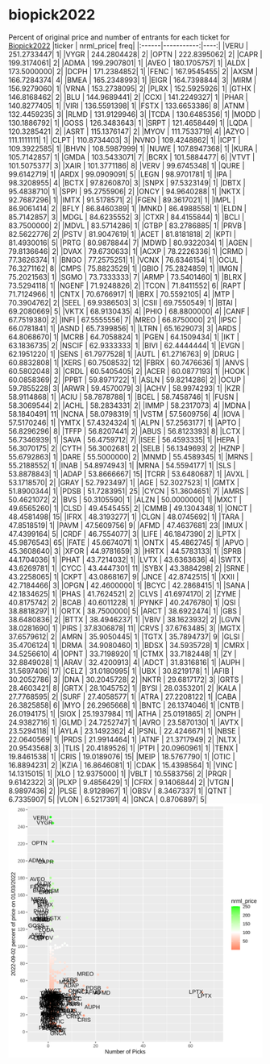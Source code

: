 # biopick2022
Percent of original price and number of entrants for each ticket for [Biopick2022](https://twitter.com/hashtag/Biopick2022)
|ticker |  nrml_price| freq|
|:------|-----------:|----:|
|VERU   | 251.2733447|    1|
|VYGR   | 244.2804428|    2|
|OPTN   | 222.8395062|    2|
|CAPR   | 199.3174061|    2|
|ADMA   | 199.2907801|    1|
|AVEO   | 180.1705757|    1|
|ALDX   | 173.5000000|    2|
|DCPH   | 171.2384852|    1|
|FENC   | 167.9545455|    2|
|AXSM   | 166.7284374|    4|
|BMEA   | 165.2348993|    1|
|EIGR   | 164.7398844|    3|
|MIRM   | 156.9279060|    1|
|VRNA   | 153.2738095|    2|
|PLRX   | 152.5925926|    1|
|GTHX   | 146.8168462|    2|
|BLU    | 144.9689441|    2|
|CCXI   | 141.2249327|    1|
|PHAR   | 140.8277405|    1|
|VIRI   | 136.5591398|    1|
|FSTX   | 133.6653386|    8|
|ATNM   | 132.4459235|    3|
|RLMD   | 131.9129946|    3|
|TCDA   | 130.6485356|    1|
|MODD   | 130.1886792|    1|
|GOSS   | 126.3483643|    1|
|SRPT   | 121.4658449|    1|
|LQDA   | 120.3285421|    2|
|ASRT   | 115.1376147|    2|
|MYOV   | 111.7533719|    4|
|AZYO   | 111.1111111|    1|
|CLPT   | 110.8734403|    3|
|NVNO   | 109.4248862|    1|
|ICPT   | 109.3922585|    1|
|BHVN   | 108.5987999|    1|
|NUWE   | 107.8947368|    1|
|KURA   | 105.7142857|    1|
|GMDA   | 103.5433071|    7|
|BCRX   | 101.5884477|    6|
|VTVT   | 101.5075377|    3|
|XAIR   | 101.3771186|    8|
|VERV   |  99.6745348|    1|
|QURE   |  99.6142719|    1|
|ARDX   |  99.0909091|    5|
|LEGN   |  98.9701781|    1|
|IPA    |  98.3208955|    4|
|BCTX   |  97.8260870|    3|
|SNPX   |  97.5323149|    1|
|DBTX   |  95.4838710|    1|
|SPPI   |  95.2755906|    2|
|ONCY   |  94.9640288|    1|
|NKTX   |  92.7687296|    1|
|IMTX   |  91.5178571|    2|
|FGEN   |  89.3617021|    1|
|IMPL   |  86.9061414|    2|
|BFLY   |  86.8460389|    1|
|MNKD   |  86.4988558|    1|
|ELDN   |  85.7142857|    3|
|MDGL   |  84.6235552|    3|
|CTXR   |  84.4155844|    1|
|BCLI   |  83.7500000|    2|
|MDVL   |  83.5714286|    1|
|GTBP   |  83.2786885|    1|
|PRVB   |  82.5622776|    2|
|PSTV   |  81.9047619|    1|
|ACET   |  81.8181818|    2|
|KPTI   |  81.4930016|    5|
|PRTG   |  80.9878844|    7|
|MDWD   |  80.9322034|    1|
|AGEN   |  79.8136646|    2|
|DVAX   |  79.6730633|    1|
|ACXP   |  78.2226336|    1|
|CRMD   |  77.3626374|    1|
|BNGO   |  77.2575251|    1|
|VCNX   |  76.6346154|    1|
|OCUL   |  76.3271162|    8|
|CMPS   |  75.8823529|    1|
|GBIO   |  75.2824859|    1|
|IMGN   |  75.2021563|    1|
|SGMO   |  73.7333333|    7|
|ARMP   |  73.5401460|    1|
|BLRX   |  73.5294118|    1|
|NGENF  |  71.9248826|    2|
|TCON   |  71.8411552|    6|
|RAPT   |  71.7124966|    1|
|CNTX   |  70.6766917|    1|
|IBRX   |  70.5592105|    4|
|MTP    |  70.3904762|    2|
|SEEL   |  69.9386503|    3|
|CSII   |  69.7550549|    1|
|BTAI   |  69.2080669|    5|
|VKTX   |  68.9130435|    4|
|PHIO   |  68.8800000|    4|
|CANF   |  67.7519380|    2|
|INFI   |  67.5555556|    7|
|MREO   |  66.8750000|   21|
|IPSC   |  66.0781841|    1|
|ASND   |  65.7399856|    1|
|LTRN   |  65.1629073|    3|
|ARDS   |  64.8068670|    1|
|MCRB   |  64.7058824|    1|
|PGEN   |  64.1509434|    1|
|IKT    |  63.1836735|    2|
|NSCIF  |  62.9333333|    1|
|BIVI   |  62.4444444|    1|
|EVGN   |  62.1951220|    1|
|SENS   |  61.7977528|    1|
|AUTL   |  61.2716763|    9|
|DRUG   |  60.8832808|    1|
|XERS   |  60.7508532|   12|
|FBRX   |  60.7476636|    1|
|ANVS   |  60.5802048|    3|
|CRDL   |  60.5405405|    2|
|ACER   |  60.0877193|    1|
|HOOK   |  60.0858369|    2|
|PPBT   |  59.8971722|    1|
|ASLN   |  59.8214286|    2|
|OCUP   |  59.7855228|    3|
|ARWR   |  59.4570079|    3|
|ACHV   |  58.9974293|    1|
|KZR    |  58.9114868|    1|
|ACIU   |  58.7878788|    1|
|BCEL   |  58.7458746|    1|
|FUSN   |  58.3069544|    2|
|ACHL   |  58.2834331|    2|
|IMMP   |  58.2317073|    4|
|MDNA   |  58.1840491|   11|
|NCNA   |  58.0798319|    1|
|VSTM   |  57.5609756|    4|
|IOVA   |  57.5170246|    1|
|YMTX   |  57.4324324|    1|
|ALPN   |  57.2563177|    1|
|APTO   |  56.8296296|    8|
|TFFP   |  56.8207441|    2|
|ABUS   |  56.8123393|    8|
|LCTX   |  56.7346939|    1|
|SAVA   |  56.4759712|    7|
|ISEE   |  56.4593335|    1|
|HEPA   |  56.3070175|    2|
|CYTH   |  56.3002681|    2|
|SELB   |  56.1349693|    2|
|HZNP   |  55.6792863|    1|
|DARE   |  55.5000000|    2|
|MNMD   |  55.4589345|    1|
|MRNS   |  55.2188552|    1|
|INAB   |  54.8974943|    1|
|MRNA   |  54.5594177|    1|
|SLS    |  53.8878843|    1|
|ADAP   |  53.8666667|   15|
|TCRR   |  53.6480687|    1|
|AVXL   |  53.1718570|    2|
|GRAY   |  52.7923497|    1|
|AGE    |  52.3027523|    1|
|GMTX   |  51.8900344|    1|
|PDSB   |  51.7283951|   25|
|CYCN   |  51.3604651|    7|
|AMRS   |  50.4621072|    2|
|BVS    |  50.3105590|    1|
|ALZN   |  50.0000000|    1|
|MXCT   |  49.6565260|    1|
|CLSD   |  49.4545455|    2|
|CMMB   |  49.1304348|    1|
|ONCT   |  48.4581498|   15|
|IFRX   |  48.3193277|    1|
|CLGN   |  48.0745692|    1|
|TARA   |  47.8518519|    1|
|PAVM   |  47.5609756|    9|
|AFMD   |  47.4637681|   23|
|IMUX   |  47.4399164|    5|
|CRDF   |  46.7554077|    3|
|LIFE   |  46.1847390|    2|
|LPTX   |  45.9876543|   65|
|FATE   |  45.6674071|    1|
|ONTX   |  45.4862745|    1|
|APVO   |  45.3608640|    3|
|XFOR   |  44.9781659|    3|
|HRTX   |  44.5783133|    1|
|SPRB   |  44.1704036|    1|
|PHAT   |  43.7214032|    1|
|LVTX   |  43.6363636|    4|
|SWTX   |  43.6269781|    1|
|CYCC   |  43.4447301|   11|
|SYBX   |  43.3884298|    2|
|SRNE   |  43.2258065|    1|
|CKPT   |  43.0868167|    9|
|JNCE   |  42.8742515|    1|
|XXII   |  42.7184466|    3|
|OPGN   |  42.4600000|    1|
|BCYC   |  42.2868415|    1|
|SANA   |  42.1834625|    1|
|PHAS   |  41.7624521|    2|
|CLVS   |  41.6974170|    2|
|ZYME   |  40.8175742|    2|
|BCAB   |  40.6011228|    1|
|PYNKF  |  40.2476780|    1|
|QSI    |  38.8818297|    1|
|ORTX   |  38.7500000|    5|
|ARCT   |  38.6922474|    1|
|GBS    |  38.6480836|    2|
|BTTX   |  38.4946237|    1|
|VBIV   |  38.1623932|    2|
|LGVN   |  38.0281690|    1|
|PIRS   |  37.8306878|   11|
|CRVS   |  37.6763485|    3|
|MGTX   |  37.6579612|    2|
|AMRN   |  35.9050445|    1|
|TGTX   |  35.7894737|    9|
|GLSI   |  35.4706124|    1|
|DRMA   |  34.9080460|    1|
|BDSX   |  34.5935728|    1|
|CMRX   |  34.5256610|    4|
|OPNT   |  33.7198920|    1|
|CTMX   |  33.7182448|    1|
|ZY     |  32.8849028|    1|
|ARAV   |  32.4200913|    4|
|ADCT   |  31.8316816|    1|
|AUPH   |  31.5697406|   17|
|CELZ   |  31.0180995|    1|
|UBX    |  30.8219178|    1|
|AFIB   |  30.2052786|    3|
|DNA    |  30.2045728|    2|
|NKTR   |  29.6817172|    3|
|GRTS   |  28.4603421|    8|
|GRTX   |  28.1045752|    1|
|BYSI   |  28.0353201|    2|
|KALA   |  27.7768595|    2|
|SURF   |  27.4058577|    1|
|ATRA   |  27.2208122|    1|
|CABA   |  26.3825858|    6|
|MYO    |  26.2965668|    1|
|BNTC   |  26.1374046|    1|
|CNTB   |  26.0194175|    1|
|SIOX   |  25.1937984|   11|
|ATHA   |  25.0191865|    2|
|ONPH   |  24.9382716|    1|
|GLMD   |  24.7252747|    1|
|AVRO   |  23.5870130|    1|
|AVTX   |  23.5294118|    1|
|AYLA   |  23.1492362|    4|
|PSNL   |  22.4246671|    1|
|NBSE   |  22.0640569|    1|
|PRDS   |  21.9914464|    1|
|ATNF   |  21.3717949|    2|
|NLTX   |  20.9543568|    3|
|TLIS   |  20.4189526|    1|
|PTPI   |  20.0960961|    1|
|TENX   |  19.8461538|    1|
|CRIS   |  19.0189076|   15|
|MEIP   |  18.5767790|    1|
|OTIC   |  16.8894231|    2|
|KZIA   |  16.8646081|    1|
|CDAK   |  15.4398564|    1|
|VINC   |  14.1315015|    1|
|XLO    |  12.9375000|    1|
|VBLT   |  10.5583756|    2|
|PRQR   |   9.6142322|    3|
|PLXP   |   9.4856429|    1|
|CFRX   |   9.1406844|    2|
|VTGN   |   8.9897436|    2|
|PLSE   |   8.9128967|    1|
|OBSV   |   8.3467337|    1|
|QTNT   |   6.7335907|    5|
|VLON   |   6.5217391|    4|
|GNCA   |   0.8706897|    5|
![retvspicks](biopicks.png?raw=true)
